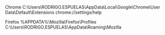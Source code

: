 Chrome
C:\Users\RODRIGO.ESPUELAS\AppData\Local\Google\Chrome\User Data\Default\Extensions
chrome://settings/help

Firefox
%APPDATA%\Mozilla\Firefox\Profiles\
C:\Users\RODRIGO.ESPUELAS\AppData\Roaming\Mozilla
